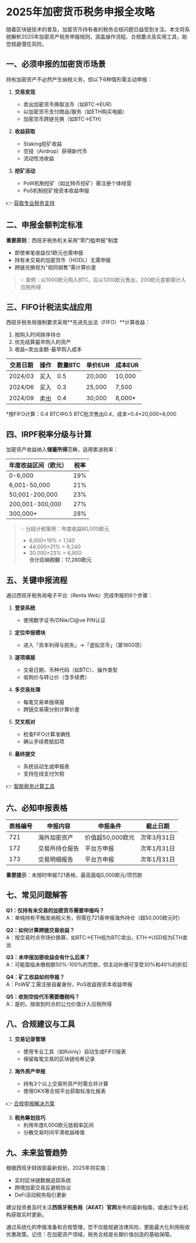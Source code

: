 # 2025年加密货币税务申报全攻略  

随着区块链技术的普及，加密货币持有者的税务合规问题日益受到关注。本文将系统解析2025年加密资产税务申报规则，涵盖操作流程、合规要点及实用工具，助您规避潜在风险。  

## 一、必须申报的加密货币场景  

持有加密资产不必然产生纳税义务，但以下6种情形需主动申报：  

1. **交易变现**  
   - 卖出加密货币换取法币（如BTC→EUR）  
   - 以加密货币支付商品/服务（如ETH购买电脑）  
   - 加密货币跨链兑换（如BTC→ETH）  

2. **收益获取**  
   - Staking挖矿收益  
   - 空投（Airdrop）获得新代币  
   - 流动性池收益  

3. **挖矿活动**  
   - PoW机制挖矿（如比特币挖矿）需注册个体经营  
   - PoS机制挖矿按资本收益申报  

👉 [获取专业税务支持](https://bit.ly/okx_welcome)  

## 二、申报金额判定标准  

**重要原则**：西班牙税务机关采用"零门槛申报"制度  
- 即使单笔收益仅1欧元也需申报  
- 持有未交易的加密货币（HODL）无需申报  
- 跨链兑换视为"视同销售"需计算价差  

> 💡 案例：以1000欧元购入BTC，后以1200欧元售出，200欧元差额需计入应税所得  

## 三、FIFO计税法实战应用  

西班牙税务局强制要求采用**先进先出法（FIFO）**计算收益：  
1. 按购入时间排序持仓  
2. 优先结算最早购入的资产  
3. 收益=卖出金额-最早购入成本  

| 交易日期 | 操作 | 数量BTC | 单价EUR | 成本EUR |  
|---------|------|---------|---------|---------|  
| 2024/03 | 买入 | 0.5     | 20,000  | 10,000  |  
| 2024/06 | 买入 | 0.3     | 25,000  | 7,500   |  
| 2024/09 | 卖出 | 0.4     | 30,000  | 8,000*  |  

*按FIFO计算：0.4 BTC中0.5 BTC批次售出0.4，成本=0.4×20,000=8,000  

## 四、IRPF税率分级与计算  

加密资产收益纳入**储蓄所得**范畴，适用累进税率：  

| 年度收益区间（欧元） | 税率 |  
|---------------------|------|  
| 0-6,000             | 19%  |  
| 6,001-50,000        | 21%  |  
| 50,001-200,000      | 23%  |  
| 200,001-300,000     | 27%  |  
| 300,000+            | 28%  |  

> 💡 分段计税案例：年度收益80,000欧元  
> - 6,000×19% = 1,140  
> - 44,000×21% = 9,240  
> - 30,000×23% = 6,900  
> **合计应纳税额：17,280欧元**  

## 五、关键申报流程  

通过西班牙税务局电子平台（Renta Web）完成申报的6个步骤：  

1. **登录系统**  
   - 使用数字证书/DNIe/Cl@ve PIN认证  

2. **定位申报模块**  
   - 进入「资本利得与损失」→「虚拟货币」（第1800项）  

3. **逐项填报**  
   - 交易日期、币种代码（如BTC）、操作类型  
   - 收购价与转让价（含手续费）  

4. **多交易处理**  
   - 每笔交易单独填报  
   - 跨链交易需分别计算价差  

5. **交叉核对**  
   - 检查FIFO计算准确性  
   - 确认手续费抵扣项  

6. **最终提交**  
   - 系统自动生成申报表  
   - 支持在线支付欠税  

👉 [智能税务计算工具](https://bit.ly/okx_welcome)  

## 六、必知申报表格  

| 表格编号 | 申报内容 | 申报条件 | 截止日期 |  
|----------|----------|----------|----------|  
| 721      | 海外加密资产 | 价值超50,000欧元 | 次年3月31日 |  
| 172      | 交易所持仓报告 | 平台方申报 | 次年1月31日 |  
| 173      | 交易明细报告 | 平台方申报 | 次年1月31日 |  

**重要提示**：未按时申报721表格，最高面临5,000欧元/项罚款  

## 七、常见问题解答  

**Q1：仅持有未交易的加密货币需要申报吗？**  
A：单纯持有不触发纳税义务，但需在721表申报海外持仓（超50,000欧元时）  

**Q2：如何计算跨链交易收益？**  
A：按交易时点市场价换算，如BTC→ETH视为BTC卖出，ETH→USD视为ETH卖出  

**Q3：未申报加密收益会有什么后果？**  
A：可能面临未缴税额50%-100%的罚款，但主动补缴可享受30%和40%的折扣  

**Q4：矿工收益如何申报？**  
A：PoW矿工需注册自雇身份，PoS收益按资本收益申报  

**Q5：收到空投代币需要缴税吗？**  
A：是的，按收到时点的公允价值计入应税所得  

## 八、合规建议与工具  

1. **交易记录管理**  
   - 使用专业工具（如Koinly）自动生成FIFO报表  
   - 保留每笔交易的区块链哈希记录  

2. **海外资产申报**  
   - 持有3个以上交易所资产时需合并计算  
   - 使用OKX等合规平台获取标准化报表  

👉 [合规申报解决方案](https://bit.ly/okx_welcome)  

3. **税务筹划技巧**  
   - 利用年度6,000欧元低税率区间  
   - 分散交易时间平滑收益峰值  

## 九、未来监管趋势  

根据西班牙财政部最新规划，2025年将实施：  
- 实时区块链数据追踪系统  
- 跨境加密交易反避税协议  
- DeFi活动税务指引更新  

建议投资者及时关注**西班牙税务局（AEAT）官网**发布的最新指南，或通过专业机构获取实时更新。  

通过系统化的申报准备和合规管理，您不仅能规避法律风险，更能最大化利用税收优惠政策。记住：在加密资产领域，税务合规是长期价值创造的基础保障。